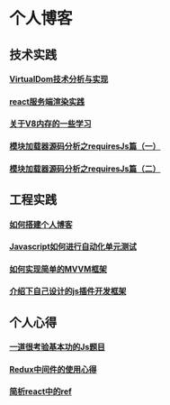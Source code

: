 # 个人博客

## 技术实践

#### [VirtualDom技术分析与实现](https://github.com/lsa2127291/blog/issues/1)
#### [react服务端渲染实践](https://github.com/lsa2127291/blog/issues/6)
#### [关于V8内存的一些学习](https://github.com/lsa2127291/blog/issues/4)
#### [模块加载器源码分析之requiresJs篇（一）](https://github.com/lsa2127291/blog/issues/9)
#### [模块加载器源码分析之requiresJs篇（二）](https://github.com/lsa2127291/blog/issues/10)

## 工程实践

#### [如何搭建个人博客](https://github.com/lsa2127291/blog/issues/2)
#### [Javascript如何进行自动化单元测试](https://github.com/lsa2127291/blog/issues/5)
#### [如何实现简单的MVVM框架](https://github.com/lsa2127291/blog/issues/8)
#### [介绍下自己设计的js插件开发框架](https://github.com/lsa2127291/blog/issues/3)

## 个人心得

#### [一道很考验基本功的Js题目](https://github.com/lsa2127291/blog/issues/11)
#### [Redux中间件的使用心得](https://github.com/lsa2127291/blog/issues/13)
#### [简析react中的ref](https://github.com/lsa2127291/blog/issues/12)
